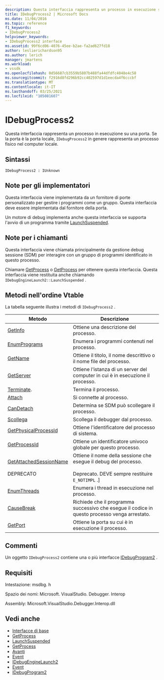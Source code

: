 ```yaml
---
description: Questa interfaccia rappresenta un processo in esecuzione su una porta.
title: IDebugProcess2 | Microsoft Docs
ms.date: 11/04/2016
ms.topic: reference
f1_keywords:
- IDebugProcess2
helpviewer_keywords:
- IDebugProcess2 interface
ms.assetid: 99f6cd06-4076-45ee-b2ae-fa2ad627fd18
author: leslierichardson95
ms.author: lerich
manager: jmartens
ms.workload:
- vssdk
ms.openlocfilehash: 0d56687cb3559b5807b488fa44dfdfc4048e4c58
ms.sourcegitcommit: f2916d8fd296b92cc402597d1d1eecda4f6cccbf
ms.translationtype: MT
ms.contentlocale: it-IT
ms.lasthandoff: 03/25/2021
ms.locfileid: "105081607"
---
```

# <a name="idebugprocess2"></a>IDebugProcess2
Questa interfaccia rappresenta un processo in esecuzione su una porta. Se la porta è la porta locale, `IDebugProcess2` in genere rappresenta un processo fisico nel computer locale.

## <a name="syntax"></a>Sintassi

```
IDebugProcess2 : IUnknown
```

## <a name="notes-for-implementers"></a>Note per gli implementatori
 Questa interfaccia viene implementata da un fornitore di porte personalizzato per gestire i programmi come un gruppo. Questa interfaccia deve essere implementata dal fornitore della porta.

 Un motore di debug implementa anche questa interfaccia se supporta l'avvio di un programma tramite [LaunchSuspended](../../../extensibility/debugger/reference/idebugenginelaunch2-launchsuspended.md).

## <a name="notes-for-callers"></a>Note per i chiamanti
 Questa interfaccia viene chiamata principalmente da gestione debug sessione (SDM) per interagire con un gruppo di programmi identificato in questo processo.

 Chiamare [GetProcess](../../../extensibility/debugger/reference/idebugprogram2-getprocess.md) o [GetProcess](../../../extensibility/debugger/reference/idebugport2-getprocess.md) per ottenere questa interfaccia. Questa interfaccia viene restituita anche chiamando `IDebugEngineLaunch2::LaunchSuspended` .

## <a name="methods-in-vtable-order"></a>Metodi nell'ordine Vtable
 La tabella seguente illustra i metodi di `IDebugProcess2` .

|Metodo|Descrizione|
|------------|-----------------|
|[GetInfo](../../../extensibility/debugger/reference/idebugprocess2-getinfo.md)|Ottiene una descrizione del processo.|
|[EnumPrograms](../../../extensibility/debugger/reference/idebugprocess2-enumprograms.md)|Enumera i programmi contenuti nel processo.|
|[GetName](../../../extensibility/debugger/reference/idebugprocess2-getname.md)|Ottiene il titolo, il nome descrittivo o il nome file del processo.|
|[GetServer](../../../extensibility/debugger/reference/idebugprocess2-getserver.md)|Ottiene l'istanza di un server del computer in cui è in esecuzione il processo.|
|[Terminate](../../../extensibility/debugger/reference/idebugprocess2-terminate.md).|Termina il processo.|
|[Attach](../../../extensibility/debugger/reference/idebugprocess2-attach.md)|Si connette al processo.|
|[CanDetach](../../../extensibility/debugger/reference/idebugprocess2-candetach.md)|Determina se SDM può scollegare il processo.|
|[Scollega](../../../extensibility/debugger/reference/idebugprocess2-detach.md)|Scollega il debugger dal processo.|
|[GetPhysicalProcessId](../../../extensibility/debugger/reference/idebugprocess2-getphysicalprocessid.md)|Ottiene l'identificatore del processo di sistema.|
|[GetProcessId](../../../extensibility/debugger/reference/idebugprocess2-getprocessid.md)|Ottiene un identificatore univoco globale per questo processo.|
|[GetAttachedSessionName](../../../extensibility/debugger/reference/idebugprocess2-getattachedsessionname.md)<br /><br /> DEPRECATO|Ottiene il nome della sessione che esegue il debug del processo.<br /><br /> Deprecato. DEVE sempre restituire `E_NOTIMPL` .]|
|[EnumThreads](../../../extensibility/debugger/reference/idebugprocess2-enumthreads.md)|Enumera i thread in esecuzione nel processo.|
|[CauseBreak](../../../extensibility/debugger/reference/idebugprocess2-causebreak.md)|Richiede che il programma successivo che esegue il codice in questo processo venga arrestato.|
|[GetPort](../../../extensibility/debugger/reference/idebugprocess2-getport.md)|Ottiene la porta su cui è in esecuzione il processo.|

## <a name="remarks"></a>Commenti
 Un oggetto `IDebugProcess2` contiene una o più interfacce [IDebugProgram2](../../../extensibility/debugger/reference/idebugprogram2.md) .

## <a name="requirements"></a>Requisiti
 Intestazione: msdbg. h

 Spazio dei nomi: Microsoft. VisualStudio. Debugger. Interop

 Assembly: Microsoft.VisualStudio.Debugger.Interop.dll

## <a name="see-also"></a>Vedi anche
- [Interfacce di base](../../../extensibility/debugger/reference/core-interfaces.md)
- [GetProcess](../../../extensibility/debugger/reference/idebugport2-getprocess.md)
- [LaunchSuspended](../../../extensibility/debugger/reference/idebugenginelaunch2-launchsuspended.md)
- [GetProcess](../../../extensibility/debugger/reference/idebugprogram2-getprocess.md)
- [Avanti](../../../extensibility/debugger/reference/ienumdebugprocesses2-next.md)
- [Event](../../../extensibility/debugger/reference/idebugportevents2-event.md)
- [IDebugEngineLaunch2](../../../extensibility/debugger/reference/idebugenginelaunch2.md)
- [Event](../../../extensibility/debugger/reference/idebugeventcallback2-event.md)
- [IDebugProgram2](../../../extensibility/debugger/reference/idebugprogram2.md)
